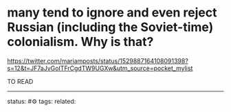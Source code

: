 # many tend to ignore and even reject Russian (including the Soviet-time) colonialism. Why is that?
https://twitter.com/mariamposts/status/1529887164108091398?s=12&t=JF7aJvGoITFrCgdTW9UGXw&utm_source=pocket_mylist

TO READ


---
status: #⚙️ 
tags: 
related: 